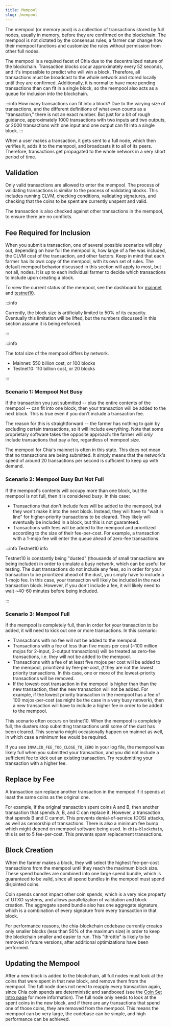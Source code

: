 ```yaml
---
title: Mempool
slug: /mempool
---
```


The mempool (or memory pool) is a collection of transactions stored by full nodes, usually in memory, before they are confirmed on the blockchain. The mempool is not dictated by the consensus rules; a farmer can change how their mempool functions and customize the rules without permission from other full nodes.

The mempool is a required facet of Chia due to the decentralized nature of the blockchain. Transaction blocks occur approximately every 52 seconds, and it's impossible to predict who will win a block. Therefore, all transactions must be broadcast to the whole network and stored locally until they are confirmed. Additionally, it is normal to have more pending transactions than can fit in a single block, so the mempool also acts as a queue for inclusion into the blockchain.

:::info
How many transactions can fit into a block? Due to the varying size of transactions, and the different definitions of what even counts as a "transaction," there is not an exact number. But just for a bit of rough guidance, approximately 1000 transactions with two inputs and two outputs, or 2000 transactions with one input and one output can fit into a single block.
:::

When a user makes a transaction, it gets sent to a full node, which then verifies it, adds it to the mempool, and broadcasts it to all of its peers. Therefore, transactions get propagated to the whole network in a very short period of time.

## Validation

Only valid transactions are allowed to enter the mempool. The process of validating transactions is similar to the process of validating blocks. This includes running CLVM, checking conditions, validating signatures, and checking that the coins to be spent are currently unspent and valid.

The transaction is also checked against other transactions in the mempool, to ensure there are no conflicts.

## Fee Required for Inclusion

When you submit a transaction, one of several possible scenarios will play out, depending on how full the mempool is, how large of a fee was included, the CLVM cost of the transaction, and other factors. Keep in mind that each farmer has its own copy of the mempool, with its own set of rules. The default mempool behavior discussed in this section will apply to most, but not all, nodes. It is up to each individual farmer to decide which transactions to include upon creating a block.

To view the current status of the mempool, see the dashboard for [mainnet](https://dashboard.chia.net/d/46EAA05E/mempool-transactions-and-fees?orgId=1&var-network=mainnet) and [testnet10](https://dashboard.chia.net/d/46EAA05E/mempool-transactions-and-fees?orgId=1&var-network=testnet10).

:::info

Currently, the block size is artificially limited to 50% of its capacity. Eventually this limitation will be lifted, but the numbers discussed in this section assume it is being enforced.

:::

:::info

The total size of the mempool differs by network.
* Mainnet: 550 billion cost, or 100 blocks
* Testnet10: 110 billion cost, or 20 blocks

:::

### Scenario 1: Mempool Not Busy

If the transaction you just submitted -- plus the entire contents of the mempool -- can fit into one block, then your transaction will be added to the next block. This is true even if you don't include a transaction fee.

The reason for this is straightforward -- the farmer has nothing to gain by excluding certain transactions, so it will include everything. Note that some proprietary software takes the opposite approach: the farmer will _only_ include transactions that pay a fee, regardless of mempool size.

The mempool for Chia's mainnet is often in this state. This does not mean that no transactions are being submitted. It simply means that the network's speed of around 20 transactions per second is sufficient to keep up with demand.

### Scenario 2: Mempool Busy But Not Full

If the mempool's contents will occupy more than one block, but the mempool is not full, then it is considered _busy_. In this case:
* Transactions that don't include fees will be added to the mempool, but they won't make it into the next block. Instead, they will have to "wait in line" for higher-priority transactions to be cleared. They likely will eventually be included in a block, but this is not guaranteed.
* Transactions with fees will be added to the mempool and prioritized according to the size of their fee-per-cost. For example, a transaction with a 1-mojo fee will enter the queue ahead of zero-fee transactions.

:::info Testnet10 info

Testnet10 is constantly being "dusted" (thousands of small transactions are being included) in order to simulate a busy network, which can be useful for testing. The dust transactions do not include any fees, so in order for your transaction to be prioritized ahead of the dust, you simply have to include a 1-mojo fee. In this case, your transaction will likely be included in the next transaction block. However, if you don't include a fee, it will likely need to wait ~40-60 minutes before being included.

:::

### Scenario 3: Mempool Full

If the mempool is completely full, then in order for your transaction to be added, it will need to kick out one or more transactions. In this scenario:
* Transactions with no fee will not be added to the mempool.
* Transactions with a fee of less than five mojos per cost (~100 million mojos for 2-input, 2-output transactions) will be treated as zero-fee transactions, i.e. they will not be added to the mempool.
* Transactions with a fee of at least five mojos per cost will be added to the mempool, prioritized by fee-per-cost, _if_ they are not the lowest priority transactions. In this case, one or more of the lowest-priority transactions will be removed.
* If the lowest-cost transaction in the mempool is higher than than the new transaction, then the new transaction will not be added. For example, if the lowest priority transaction in the mempool has a fee of 100 mojos-per-cost (as might be the case in a very busy network), then a new transaction will have to include a higher fee in order to be added to the mempool.

This scenario often occurs on testnet10. When the mempool is completely full, the dusters stop submitting transactions until some of the dust has been cleared. This scenario might occasionally happen on mainnet as well, in which case a minimum fee would be required.

If you see `INVALID_FEE_TOO_CLOSE_TO_ZERO` in your log file, the mempool was likely full when you submitted your transaction, and you did not include a sufficient fee to kick out an existing transaction. Try resubmitting your transaction with a higher fee.

## Replace by Fee

A transaction can replace another transaction in the mempool if it spends at least the same coins as the original one.

For example, if the original transaction spent coins A and B, then another transaction that spends A, B, and C can replace it. However, a transaction that spends B and C cannot. This prevents denial-of-service (DOS) attacks, as well as censorship of transactions. There is also a minimum fee bump which might depend on mempool software being used. In `chia-blockchain`, this is set to 5 fee-per-cost. This prevents spam replacement transactions.

## Block Creation

When the farmer makes a block, they will select the highest fee-per-cost transactions from the mempool until they reach the maximum block size. These spend bundles are combined into one large spend bundle, which is guaranteed to be valid, since all spend bundles in the mempool must spend disjointed coins.

Coin spends cannot impact other coin spends, which is a very nice property of UTXO systems, and allows parallelization of validation and block creation. The aggregate spend bundle also has one aggregate signature, which is a combination of every signature from every transaction in that block.

For performance reasons, the chia-blockchain codebase currently creates only smaller blocks (less than 50% of the maximum size) in order to keep the blockchain smaller and easier to run. This "throttle" is likely to be removed in future versions, after additional optimizations have been performed.

## Updating the Mempool

After a new block is added to the blockchain, all full nodes must look at the coins that were spent in that new block, and remove them from the mempool. The full node does not need to reapply every transaction again, since Chia coin spends are deterministic and sandboxed (see the [Coin Set Intro page](/coin-set-intro) for more information). The full node only needs to look at the spent coins in the new block, and if there are any transactions that spend one of those coins, they are removed from the mempool. This means the mempool can be very large, the codebase can be simple, and high performance can be achieved.
